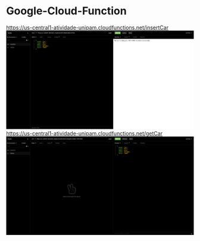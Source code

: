 # Google-Cloud-Function 

https://us-central1-atividade-unipam.cloudfunctions.net/insertCar
![imagem (4).png](https://github.com/josecarlosolju/Google-Cloud-Function/blob/main/image%20(4).png)
https://us-central1-atividade-unipam.cloudfunctions.net/getCar
![imagem (6).png](https://github.com/josecarlosolju/Google-Cloud-Function/blob/main/image%20(6).png)
